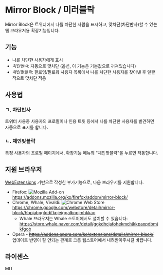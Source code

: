 # Mirror Block / 미러블락

Mirror Block은 트위터에서 나를 차단한 사람을 표시하고, 맞차단(차단반사)할 수 있는 웹 브라우저용 확장기능입니다.

## 기능

- 나를 차단한 사용자에게 표시
- _차단반사_: 자동으로 맞차단 (옵션, 이 기능은 기본값으로 꺼져있습니다)
- _체인맞블락_: 팔로잉/팔로워 사용자 목록에서 나를 차단한 사용자를 찾아낸 후 일괄적으로 맞차단 적용

## 사용법

### ㄱ. 차단반사

트위터 사용중 사용자의 프로필이나 인용 트윗 등에서 나를 차단한 사용자를 발견하면 자동으로 표시를 합니다.

### ㄴ. 체인맞블락

특정 사용자의 프로필 페이지에서, 확장기능 메뉴의 "체인맞블락"을 누르면 작동합니다.

## 지원 브라우저

[WebExtensions](https://developer.mozilla.org/ko/Add-ons/WebExtensions) 기반으로 작성한 부가기능으로, 다음 브라우저를 지원합니다.

- Firefox:
  ![Mozilla Add-on](https://img.shields.io/amo/users/mirror-of-block.svg?style=plastic)
  https://addons.mozilla.org/ko/firefox/addon/mirror-block/
- Chrome, Whale, Vivaldi:
  ![Chrome Web Store](https://img.shields.io/chrome-web-store/users/hbpjabpglddifkpjeiggalbnpjmhkkac.svg?style=plastic)
  https://chrome.google.com/webstore/detail/mirror-block/hbpjabpglddifkpjeiggalbnpjmhkkac
  - Whale 브라우저는 Whale 스토어에서도 설치할 수 있습니다: https://store.whale.naver.com/detail/ggkdhcjafohekmchjkkpaopdbmjkfgob
- Opera - ~~https://addons.opera.com/ko/extensions/details/mirror-block/~~ 업데이트 반영이 잘 안되는 관계로 크롬 웹스토어에서 내려받아주시길 바랍니다.

## 라이센스

MIT

